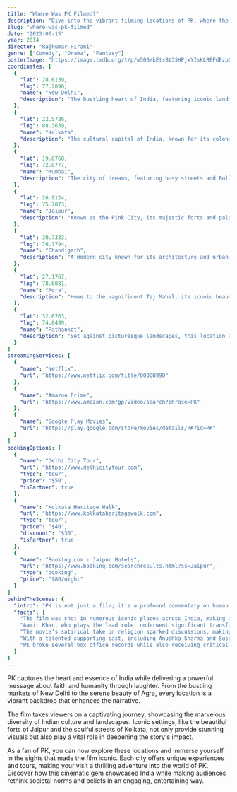 ```yaml
---
title: "Where Was PK Filmed?"
description: "Dive into the vibrant filming locations of PK, where the unique journey of an alien in human form unfolds against the backdrop of scenic India."
slug: "where-was-pk-filmed"
date: "2023-06-15"
year: 2014
director: "Rajkumar Hirani"
genre: ["Comedy", "Drama", "Fantasy"]
posterImage: "https://image.tmdb.org/t/p/w500/kEtsBt3SHPjxYIsKLREFdEzpQfZ.jpg"
coordinates: [
  { 
    "lat": 28.6139, 
    "lng": 77.2090, 
    "name": "New Delhi", 
    "description": "The bustling heart of India, featuring iconic landmarks and vibrant street life, where PK’s journey begins."
  },
  { 
    "lat": 22.5726, 
    "lng": 88.3639, 
    "name": "Kolkata", 
    "description": "The cultural capital of India, known for its colonial architecture and artistic heritage, prominently displayed in various scenes."
  },
  { 
    "lat": 19.0760, 
    "lng": 72.8777, 
    "name": "Mumbai", 
    "description": "The city of dreams, featuring busy streets and Bollywood glamour, where many pivotal moments of the film take place."
  },
  { 
    "lat": 26.9124, 
    "lng": 75.7873, 
    "name": "Jaipur", 
    "description": "Known as the Pink City, its majestic forts and palaces provide a stunning backdrop for key scenes in PK."
  },
  { 
    "lat": 30.7333, 
    "lng": 76.7794, 
    "name": "Chandigarh", 
    "description": "A modern city known for its architecture and urban design, featured in meaningful interactions throughout the movie."
  },
  { 
    "lat": 27.1767, 
    "lng": 78.0081, 
    "name": "Agra", 
    "description": "Home to the magnificent Taj Mahal, its iconic beauty serves as a part of PK’s exploration of love and societal beliefs."
  },
  { 
    "lat": 32.6763, 
    "lng": 74.8499, 
    "name": "Pathankot", 
    "description": "Set against picturesque landscapes, this location adds to the film's visual diversity."
  }
]
streamingServices: [
  {
    "name": "Netflix",
    "url": "https://www.netflix.com/title/80008990"
  },
  {
    "name": "Amazon Prime",
    "url": "https://www.amazon.com/gp/video/search?phrase=PK"
  },
  {
    "name": "Google Play Movies",
    "url": "https://play.google.com/store/movies/details/PK?id=PK"
  }
]
bookingOptions: [
  {
    "name": "Delhi City Tour",
    "url": "https://www.delhicitytour.com",
    "type": "tour",
    "price": "$50",
    "isPartner": true
  },
  {
    "name": "Kolkata Heritage Walk",
    "url": "https://www.kolkataheritagewalk.com",
    "type": "tour",
    "price": "$40",
    "discount": "$30",
    "isPartner": true
  },
  {
    "name": "Booking.com - Jaipur Hotels",
    "url": "https://www.booking.com/searchresults.html?ss=Jaipur",
    "type": "booking",
    "price": "$80/night"
  }
]
behindTheScenes: {
  "intro": "PK is not just a film; it's a profound commentary on human beliefs viewed through the innocent eyes of an alien. Shot across the beautiful landscapes of India, each filming location adds depth to the story while bringing the comedy to life.",
  "facts": [
    "The film was shot in numerous iconic places across India, making it a visual treat for both locals and visitors.",
    "Aamir Khan, who plays the lead role, underwent significant transformation for his character, ensuring a genuine performance.",
    "The movie’s satirical take on religion sparked discussions, making it one of the most talked-about films in recent Indian cinema.",
    "With a talented supporting cast, including Anushka Sharma and Sushant Singh Rajput, the film balanced humor with poignant moments.",
    "PK broke several box office records while also receiving critical acclaim for its innovative storytelling and social messages."
  ]
}
---
```


<PKFilmGuide />

PK captures the heart and essence of India while delivering a powerful message about faith and humanity through laughter. From the bustling markets of New Delhi to the serene beauty of Agra, every location is a vibrant backdrop that enhances the narrative.

The film takes viewers on a captivating journey, showcasing the marvelous diversity of Indian culture and landscapes. Iconic settings, like the beautiful forts of Jaipur and the soulful streets of Kolkata, not only provide stunning visuals but also play a vital role in deepening the story's impact.

As a fan of PK, you can now explore these locations and immerse yourself in the sights that made the film iconic. Each city offers unique experiences and tours, making your visit a thrilling adventure into the world of PK. Discover how this cinematic gem showcased India while making audiences rethink societal norms and beliefs in an engaging, entertaining way.